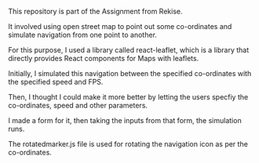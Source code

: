 This repository is part of the Assignment from Rekise.

It involved using open street map to point out some co-ordinates and simulate navigation from one point to another.

For this purpose, I used a library called react-leaflet, which is a library that directly provides React components for Maps with leaflets.

Initially, I simulated this navigation between the specified co-ordinates with the specified speed and FPS.

Then, I thought I could make it more better by letting the users specfiy the co-ordinates, speed and other parameters.

I made a form for it, then taking the inputs from that form, the simulation runs.

The rotatedmarker.js file is used for rotating the navigation icon as per the co-ordinates.